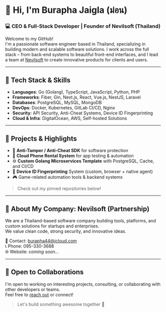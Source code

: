 # 👋 Hi, I'm Burapha Jaigla (ม่อน)  
### 💻 CEO & Full-Stack Developer | Founder of Nevilsoft (Thailand)

Welcome to my GitHub!  
I'm a passionate software engineer based in Thailand, specializing in building modern and scalable software solutions. I work across the full stack – from back-end systems to beautiful front-end interfaces, and I lead a team at [Nevilsoft](https://nevilsoft.co.th) to create innovative products for clients and users.

---

## 🚀 Tech Stack & Skills
- **Languages**: Go (Golang), TypeScript, JavaScript, Python, PHP  
- **Frameworks**: Fiber, Gin, Next.js, React, Vue.js, NestJS, Laravel  
- **Databases**: PostgreSQL, MySQL, MongoDB  
- **DevOps**: Docker, Kubernetes, GitLab CI/CD, Nginx  
- **Security**: API Security, Anti-Cheat Systems, Device ID Fingerprinting  
- **Cloud & Infra**: DigitalOcean, AWS, Self-hosted Solutions

---

## 🧠 Projects & Highlights
- 🔐 **Anti-Tamper / Anti-Cheat SDK** for software protection
- 📱 **Cloud Phone Rental System** for app testing & automation
- ⚙️ **Custom Golang Microservices Template** with PostgreSQL, Cache, and CI/CD
- 🧩 **Device ID Fingerprinting** System (custom, browser + native agent)
- 🎮 Game-related automation tools & backend systems

> Check out my pinned repositories below!

---

## 🏢 About My Company: Nevilsoft (Partnership)
We are a Thailand-based software company building tools, platforms, and custom solutions for startups and enterprises.  
We value clean code, strong security, and innovative ideas.

📧 Contact: [burapha44@icloud.com](mailto:burapha44@icloud.com)  
📞 Phone: 095-330-3688  
🌐 Website: *coming soon...*

---

## 🤝 Open to Collaborations
I'm open to working on interesting projects, consulting, or collaborating with other developers or teams.  
Feel free to [reach out](mailto:burapha44@icloud.com) or connect!

> Let's build something awesome together 🚀
